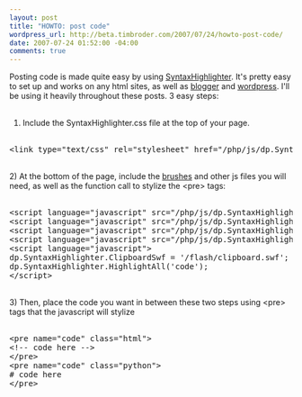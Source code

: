```yaml
--- 
layout: post
title: "HOWTO: post code"
wordpress_url: http://beta.timbroder.com/2007/07/24/howto-post-code/
date: 2007-07-24 01:52:00 -04:00
comments: true
---
```

Posting code is made quite easy by using <a href="http://code.google.com/p/syntaxhighlighter/">SyntaxHighlighter</a>.  It's pretty
 easy to set up and works on any html sites, as well as <a href="http://www.blogger.com">blogger</a> and <a href="http://www.wordpress.org">wordpress</a>.  I'll be using it heavily throughout these posts.  3 easy steps:<br /><br />
 1) Include the SyntaxHighlighter.css file at the top of your page.
<br /> <br /> 
<pre class="brush: html">
&lt;link type="text/css" rel="stylesheet" href="/php/js/dp.SyntaxHighlighter/Styles/SyntaxHighlighter.css"&gt;&lt;/link&gt;
</pre>
<br /> 
2) At the bottom of the page, include the <a href="http://code.google.com/p/syntaxhighlighter/wiki/Brushes">brushes</a> and other js files you will need, as well as the function call to stylize the &lt;pre&gt; tags:
<br /><br /> 
<pre name="code" class="html">
&lt;script language="javascript" src="/php/js/dp.SyntaxHighlighter/Scripts/shCore.js"&gt;&lt;/script&gt;
&lt;script language="javascript" src="/php/js/dp.SyntaxHighlighter/Scripts/shBrushCSharp.js"&gt;&lt;/script&gt;
&lt;script language="javascript" src="/php/js/dp.SyntaxHighlighter/Scripts/shBrushXml.js"&gt;&lt;/script&gt;
&lt;script language="javascript" src="/php/js/dp.SyntaxHighlighter/Scripts/shBrushPython.js"&gt;&lt;/script&gt;
&lt;script language="javascript"&gt;
dp.SyntaxHighlighter.ClipboardSwf = '/flash/clipboard.swf';
dp.SyntaxHighlighter.HighlightAll('code');
&lt;/script&gt;
</pre>
<br /> 
3) Then, place the code you want in between these two steps using &lt;pre&gt; tags that the javascript will stylize
<br /><br /> 
<pre name="code" class="html">
&lt;pre name="code" class="html"&gt;
&lt;!-- code here --&gt;
&lt;/pre&gt;
&lt;pre name="code" class="python"&gt;
# code here
&lt;/pre&gt;
</pre>

